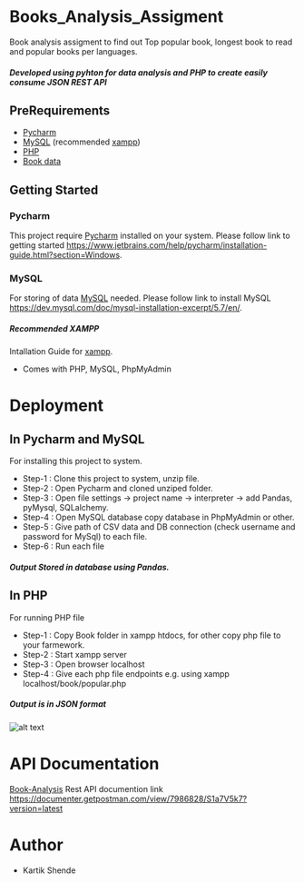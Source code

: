 # Books_Analysis_Assigment
Book analysis assigment to find out Top popular book, longest book to read and popular books per languages.
##### Developed using pyhton for data analysis and PHP to create easily consume JSON REST API

## PreRequirements
* [Pycharm](https://www.jetbrains.com/help/pycharm/installation-guide.html?section=Windows)
* [MySQL](https://dev.mysql.com/doc/mysql-installation-excerpt/5.7/en/) (recommended [xampp](https://www.wikihow.com/Install-XAMPP-for-Windows))
* [PHP](https://www.wikihow.com/Install-XAMPP-for-Windows)
* [Book data](https://www.kaggle.com/jealousleopard/goodreadsbooks)

## Getting Started
### Pycharm
This project require [Pycharm](https://www.jetbrains.com/help/pycharm/installation-guide.html?section=Windows) installed on your system.
Please follow link to getting started https://www.jetbrains.com/help/pycharm/installation-guide.html?section=Windows.

### MySQL
For storing of data [MySQL](https://dev.mysql.com/doc/mysql-installation-excerpt/5.7/en/) needed.
Please follow link to install MySQL https://dev.mysql.com/doc/mysql-installation-excerpt/5.7/en/.
##### Recommended XAMPP
Intallation Guide for [xampp](https://www.wikihow.com/Install-XAMPP-for-Windows).
* Comes with PHP, MySQL, PhpMyAdmin

# Deployment
## In Pycharm and MySQL 
For installing this project to system.
* Step-1 : Clone this project to system, unzip file.
* Step-2 : Open Pycharm and cloned unziped folder.
* Step-3 : Open file settings -> project name -> interpreter -> add Pandas, pyMysql, SQLalchemy.
* Step-4 : Open MySQL database copy database in PhpMyAdmin or other.
* Step-5 : Give path of CSV data and DB connection (check username and password for MySql) to each file.
* Step-6 : Run each file
##### Output Stored in database using Pandas.

## In PHP
For running PHP file
* Step-1 : Copy Book folder in xampp htdocs, for other copy php file to your farmework.
* Step-2 : Start xampp server
* Step-3 : Open browser localhost 
* Step-4 : Give each php file endpoints e.g. using xampp localhost/book/popular.php
##### Output is in JSON format

![alt text]()

# API Documentation
[Book-Analysis](https://documenter.getpostman.com/view/7986828/S1a7V5k7?version=latest) Rest API documention link
https://documenter.getpostman.com/view/7986828/S1a7V5k7?version=latest 

# Author
* Kartik Shende
